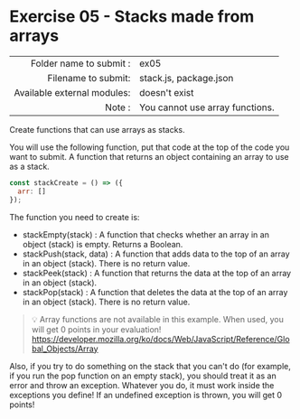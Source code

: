 # Exercise 05 - Stacks made from arrays

|               								|                  				         |
| -----------------------------:| -------------------------------- |
|   Folder name to submit :     |  ex05           				         |
|   Filename to submit:		      |  stack.js, package.json          |
|   Available external modules: |  doesn't exist                   |
|   Note :						          |  You cannot use array functions. |

Create functions that can use arrays as stacks.

You will use the following function, put that code at the top of the code you want to submit. A function that returns an object containing an array to use as a stack.

```javascript
const stackCreate = () => ({
  arr: []
});
```

The function you need to create is:

- stackEmpty(stack) : A function that checks whether an array in an object (stack) is empty. Returns a Boolean.
- stackPush(stack, data) : A function that adds data to the top of an array in an object (stack). There is no return value.
- stackPeek(stack) : A function that returns the data at the top of an array in an object (stack).
- stackPop(stack) : A function that deletes the data at the top of an array in an object (stack). There is no return value.

> 💡 Array functions are not available in this example. When used, you will get 0 points in your evaluation!
> https://developer.mozilla.org/ko/docs/Web/JavaScript/Reference/Global_Objects/Array

Also, if you try to do something on the stack that you can't do (for example, if you run the pop function on an empty stack), you should treat it as an error and throw an exception. Whatever you do, it must work inside the exceptions you define! If an undefined exception is thrown, you will get 0 points!